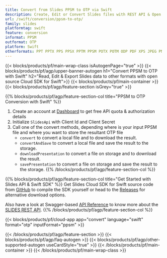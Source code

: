 ```yaml
---
title: Convert from Slides PPSM to OTP via Swift 
description: Create, Edit or Convert Slides files with REST API & Open Source Swift SDK
url: /swift/conversion/ppsm-to-otp/
family: slides
platformtag: swift
feature: conversion
informat: PPSM
outformat: OTP
platform: Swift
otherformats: PPT PPTX PPS PPSX PPTM PPSM POTX POTM ODP PDF XPS JPEG PNG BMP TIFF SVG HTML SWF
---
```


{{< blocks/products/pf/main-wrap-class isAutogenPage="true" >}}
{{< blocks/products/pf/agp/upper-banner-autogen h1="Convert PPSM to OTP with Swift" h2="Read, Edit & Export Slides data to other formats with open source Cloud SDK for Swift">}}
{{< blocks/products/pf/main-container >}}
{{< blocks/products/pf/agp/feature-section isGrey="true" >}}

{{% blocks/products/pf/agp/feature-section-col title="PPSM to OTP Conversion with Swift" %}}
1. Create an account at <a href="https://dashboard.aspose.cloud/">Dashboard</a> to get free API quota & authorization details
1. Initialize ```SlidesApi``` with Client Id and Client Secret
1. Call one of the convert methods, depending where is your input PPSM file and where you want to store the resultant OTP file
    - ```convert``` to convert a local file and to download the result.
    - ```convertAndSave``` to convert a local file and save the result to the storage.
    - ```downloadPresentation``` to convert a file on storage and to download the result.
    - ```savePresentation``` to convert a file on storage and save the result to the storage.
{{% /blocks/products/pf/agp/feature-section-col %}}

{{% blocks/products/pf/agp/feature-section-col title="Get Started with Slides API & Swift SDK" %}}
Get Slides Cloud SDK for Swift source code from [GitHub](https://github.com/aspose-slides-cloud/aspose-slides-cloud-swift) to compile the SDK yourself or head to the [Releases](https://releases.aspose.cloud/) for alternative download options. 

Also have a look at Swagger-based [API Reference](https://apireference.aspose.cloud/slides/) to know more about the [SLIDES REST API](https://products.aspose.cloud/slides/curl/).
{{% /blocks/products/pf/agp/feature-section-col %}}

{{< blocks/products/pf/cloud-app app="convert" language="swift" format="otp" inputFormat="ppsm" >}}

{{< /blocks/products/pf/agp/feature-section >}}
{{< blocks/products/pf/agp/faq-autogen >}}
{{< blocks/products/pf/agp/other-supported-autogen useCardStyle="true" >}}
{{< /blocks/products/pf/main-container >}}
{{< /blocks/products/pf/main-wrap-class >}}